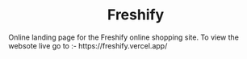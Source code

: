 <h1 align='center'>Freshify</h1>
Online landing page for the Freshify online shopping site. 
To view the websote live go to :- https://freshify.vercel.app/
